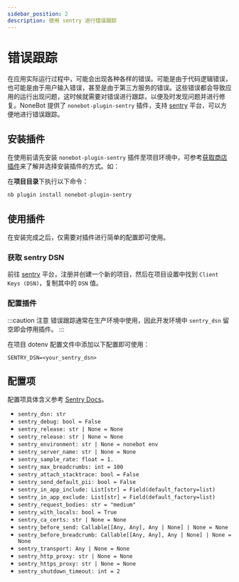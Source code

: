 ```yaml
---
sidebar_position: 2
description: 使用 sentry 进行错误跟踪
---
```


# 错误跟踪

在应用实际运行过程中，可能会出现各种各样的错误。可能是由于代码逻辑错误，也可能是由于用户输入错误，甚至是由于第三方服务的错误。这些错误都会导致应用的运行出现问题，这时候就需要对错误进行跟踪，以便及时发现问题并进行修复。NoneBot 提供了 `nonebot-plugin-sentry` 插件，支持 [sentry](https://sentry.io/) 平台，可以方便地进行错误跟踪。

## 安装插件

在使用前请先安装 `nonebot-plugin-sentry` 插件至项目环境中，可参考[获取商店插件](../tutorial/store.mdx#安装插件)来了解并选择安装插件的方式。如：

在**项目目录**下执行以下命令：

```bash
nb plugin install nonebot-plugin-sentry
```

## 使用插件

在安装完成之后，仅需要对插件进行简单的配置即可使用。

### 获取 sentry DSN

前往 [sentry](https://sentry.io/) 平台，注册并创建一个新的项目，然后在项目设置中找到 `Client Keys (DSN)`，复制其中的 `DSN` 值。

### 配置插件

:::caution 注意
错误跟踪通常在生产环境中使用，因此开发环境中 `sentry_dsn` 留空即会停用插件。
:::

在项目 dotenv 配置文件中添加以下配置即可使用：

```dotenv
SENTRY_DSN=<your_sentry_dsn>
```

## 配置项

配置项具体含义参考 [Sentry Docs](https://docs.sentry.io/platforms/python/configuration/options/)。

- `sentry_dsn: str`
- `sentry_debug: bool = False`
- `sentry_release: str | None = None`
- `sentry_release: str | None = None`
- `sentry_environment: str | None = nonebot env`
- `sentry_server_name: str | None = None`
- `sentry_sample_rate: float = 1.`
- `sentry_max_breadcrumbs: int = 100`
- `sentry_attach_stacktrace: bool = False`
- `sentry_send_default_pii: bool = False`
- `sentry_in_app_include: List[str] = Field(default_factory=list)`
- `sentry_in_app_exclude: List[str] = Field(default_factory=list)`
- `sentry_request_bodies: str = "medium"`
- `sentry_with_locals: bool = True`
- `sentry_ca_certs: str | None = None`
- `sentry_before_send: Callable[[Any, Any], Any | None] | None = None`
- `sentry_before_breadcrumb: Callable[[Any, Any], Any | None] | None = None`
- `sentry_transport: Any | None = None`
- `sentry_http_proxy: str | None = None`
- `sentry_https_proxy: str | None = None`
- `sentry_shutdown_timeout: int = 2`
